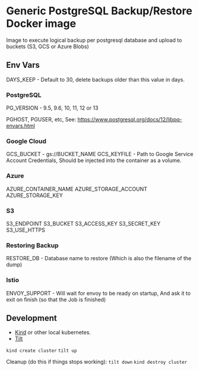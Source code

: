 # Generic PostgreSQL Backup/Restore Docker image
Image to execute logical backup per postgresql database and upload to buckets (S3, GCS or Azure Blobs)

## Env Vars
DAYS_KEEP - Default to 30, delete backups older than this value in days.

### PostgreSQL
PG_VERSION - 9.5, 9.6, 10, 11, 12 or 13

PGHOST, PGUSER, etc, See: https://www.postgresql.org/docs/12/libpq-envars.html


### Google Cloud
GCS_BUCKET - gs://BUCKET_NAME
GCS_KEYFILE - Path to Google Service Account Credentials, Should be injected into the container as a volume.



### Azure
AZURE_CONTAINER_NAME
AZURE_STORAGE_ACCOUNT
AZURE_STORAGE_KEY


### S3
S3_ENDPOINT
S3_BUCKET
S3_ACCESS_KEY
S3_SECRET_KEY
S3_USE_HTTPS

### Restoring Backup

RESTORE_DB - Database name to restore 
              (Which is also the filename of the dump)

### Istio
ENVOY_SUPPORT - Will wait for envoy to be ready on startup, 
                And ask it to exit on finish (so that the Job is finished)




## Development

- [Kind](https://kind.sigs.k8s.io) or other local kubernetes.
- [Tilt](https://tilt.dev)

```kind create cluster```
```tilt up```

Cleanup (do this if things stops working):
```tilt down```
```kind destroy cluster```

